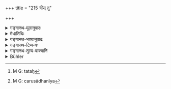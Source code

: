 +++
title = "215 त्रींस् तु"

+++

<details><summary>गङ्गानथ-मूलानुवादः</summary>

Having made these balls out of the remnant of the said sacrificial material, he should, with collected mind and facing the South, offer them in the manner of the water-libations.—(215)
</details>

<details><summary>मेधातिथिः</summary>

यत् तद्धोमार्थं पात्रे गृहीतम् अन्नं तस्माद् **धुतशिष्टात् त्रीन् पिण्डान् कृत्वा** दक्षिणस्यां दिशि मुखं कृत्वा **निर्वपेत्** । दर्भेषु पितॄन् उद्दिश्य प्रक्षिपेत् । संहतं द्रव्यं पिण्डशब्देनोच्यते । तेन विशदम् अन्नं न दातव्यम् । **औदकेन** । औदको विधिर् यः समनन्तरम् एवोक्तः "अपसव्येन" इत्यादि (म्ध् ३.२०४) ।

- अत्रेदं संदिह्यते । किं यत् तदन्नं ब्राह्मणभोजनार्थं साधितं ततो ऽप्य् उद्धृत्य हविःसंस्कारः कर्तव्यः, उत[^३७९] पृथक् चरुः साधनीय[^३८०] इति । किंपरिमाणं च तद् धविर् इति । न ह्य् अत्र "चतुरो मुष्टीन्" इत्यादिपरिमाणसंभवः । 


[^३८०]:
     M G: carusādhanīya


[^३७९]:
     M G: tataḥ

- विचारितम् एतत् । विशेषाश्रवणात् कामचारः । परिमाणं यावता अर्थसिद्धिर् भवति । औदकविध्यतिदेशाच् च स्वहस्तेनापसव्येन पिण्डनिर्वपणम्, न राजतैः पात्रैः । **समाहित**ग्रहणं वृत्तपूरणार्थम् ॥ ३.२०५ ॥
</details>

<details><summary>गङ्गानथ-भाष्यानुवादः</summary>

From out of the material that had been held in the vessel, and out of which the fire-oblations have been offered,—‘*having made three bails*,’ turning bis face towards the South, he should ‘*offer them*’—*i.e*., throw them on the *kuśa-grass*, with reference to the Pitṛs.

The term ‘*piṇḍa*,’ ‘ball,’ stands for something *solid*; hence, one should not, in this connection, offer disintegrated articles of food.

‘*In the manner of the water-libations*’—*i.e*., the manner of offering water-libations, which has been just pointed out (in the preceding verse).

In this connection, the following question arises:—“Should the purificatory rites necessary for the sacrificial material be performed over the substance taken out of the food that has been cooked for feeding the Brāhmaṇas?—or, should separate rice be cooked?—and also what should be the quantity of that sacrificial material? The rule laying down ‘four handfulls’ cannot apply to this case.”

This question has been already discussed; in the absence of any specific rules on the subject, one is free to do what one likes; and the quantity should be just what may be necessary for the purpose in view.

Inasmuch as ‘the manner of the water-libations’ is laid down as applicable to the offering of balls, it follows that this latter offering is to be done with ‘hands in the *apasavya* position,’ and not with silver implements.

‘*With collected mind*’—this has been added for the purpose of filling up the metre.—(215)
</details>

<details><summary>गङ्गानथ-टिप्पन्यः</summary>

This verse is quoted in *Madanapārijāta* (p. 601), without any comment;—and in *Hemādri* (Śrāddha, p. 1427), which adds the following notes:—‘*Tasmāt haviḥśeṣāt*’, out of the remnant of the substance offered into the Fire,—‘*audakavidhi*’ stands for the method by which an offering of water is made with hands in the *Apasavya* form, as laid down in the preceding verse.
</details>

<details><summary>गङ्गानथ-तुल्य-वाक्यानि</summary>

*Viṣṇu* (73.17-19).—‘Near the food-remnant, upon kuśa-blades pointing
southwards, he shall deposit one ball for his father, with the mantra
*Pṛthivī darvirakṣitā*, etc.;—the second to the grand-father, with the
mantra *Antarikṣam darvirakṣitā*, etc.; the third to the great-grand-father, with the mantra *Dyaurdarviraksiṭā*, *etc*.’

*Yājñavalkya* (1.241-242).—‘Taking up all the food and mixing it up with
sesamum, he shall offer the balls near the food-remnant, in the manner of the Pitṛyajña.’

*Laghu-Āśvalāyana* (13.74).—(See above.)
</details>

<details><summary>Bühler</summary>

215	But having made three cakes out of the remainder of that sacrificial food, he must, concentrating his mind and turning towards the south, place them on (Kusa grass) exactly in the same manner in which (he poured out the libations of) water.
</details>
